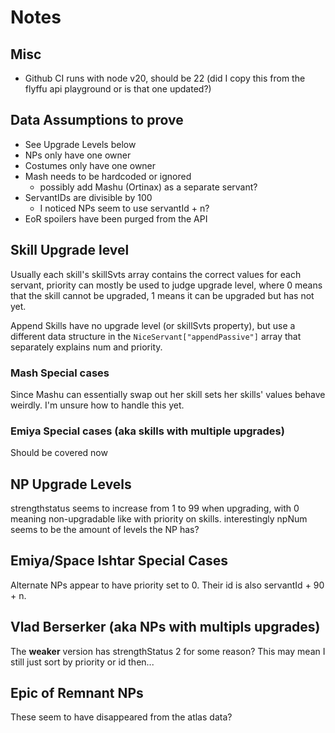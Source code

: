 # Notes

## Misc

- Github CI runs with node v20, should be 22 (did I copy this from the flyffu api playground or is that one updated?)

## Data Assumptions to prove

- See Upgrade Levels below
- NPs only have one owner
- Costumes only have one owner
- Mash needs to be hardcoded or ignored
  - possibly add Mashu (Ortinax) as a separate servant?
- ServantIDs are divisible by 100
  - I noticed NPs seem to use servantId + n?
- EoR spoilers have been purged from the API

## Skill Upgrade level

Usually each skill's skillSvts array contains the correct values for each servant, priority can mostly be used to judge upgrade level, where 0 means that the skill cannot be upgraded, 1 means it can be upgraded but has not yet.

Append Skills have no upgrade level (or skillSvts property), but use a different data structure in the `NiceServant["appendPassive"]` array that separately explains num and priority.

### Mash Special cases

Since Mashu can essentially swap out her skill sets her skills' values behave weirdly. I'm unsure how to handle this yet.

### Emiya Special cases (aka skills with multiple upgrades)

Should be covered now

## NP Upgrade Levels

strengthstatus seems to increase from 1 to 99 when upgrading, with 0 meaning non-upgradable like with priority on skills. interestingly npNum seems to be the amount of levels the NP has?

## Emiya/Space Ishtar Special Cases

Alternate NPs appear to have priority set to 0. Their id is also servantId + 90 + n.

## Vlad Berserker (aka NPs with multipls upgrades)

The **weaker** version has strengthStatus 2 for some reason? This may mean I still just sort by priority or id then...

## Epic of Remnant NPs

These seem to have disappeared from the atlas data?
